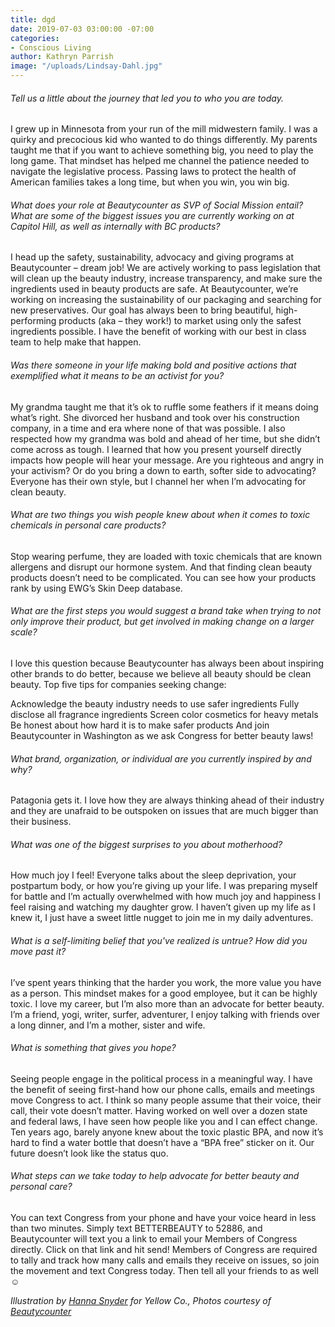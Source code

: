 ```yaml
---
title: dgd
date: 2019-07-03 03:00:00 -07:00
categories:
- Conscious Living
author: Kathryn Parrish
image: "/uploads/Lindsay-Dahl.jpg"
---
```


###### Tell us a little about the journey that led you to who you are today.

I grew up in Minnesota from your run of the mill midwestern family. I was a quirky and precocious kid who wanted to do things differently. My parents taught me that if you want to achieve something big, you need to play the long game. That mindset has helped me channel the patience needed to navigate the legislative process. Passing laws to protect the health of American families takes a long time, but when you win, you win big.    

###### What does your role at Beautycounter as SVP of Social Mission entail? What are some of the biggest issues you are currently working on at Capitol Hill, as well as internally with BC products? 

I head up the safety, sustainability, advocacy and giving programs at Beautycounter – dream job! We are actively working to pass legislation that will clean up the beauty industry, increase transparency, and make sure the ingredients used in beauty products are safe. At Beautycounter, we’re working on increasing the sustainability of our packaging and searching for new preservatives. Our goal has always been to bring beautiful, high-performing products (aka – they work!) to market using only the safest ingredients possible. I have the benefit of working with our best in class team to help make that happen. 

###### Was there someone in your life making bold and positive actions that exemplified what it means to be an activist for you? 

My grandma taught me that it’s ok to ruffle some feathers if it means doing what’s right. She divorced her husband and took over his construction company, in a time and era where none of that was possible. I also respected how my grandma was bold and ahead of her time, but she didn’t come across as tough. I learned that how you present yourself directly impacts how people will hear your message. Are you righteous and angry in your activism? Or do you bring a down to earth, softer side to advocating? Everyone has their own style, but I channel her when I’m advocating for clean beauty. 

###### What are two things you wish people knew about when it comes to toxic chemicals in personal care products? 

Stop wearing perfume, they are loaded with toxic chemicals that are known allergens and disrupt our hormone system. And that finding clean beauty products doesn’t need to be complicated. You can see how your products rank by using EWG’s Skin Deep database. 

###### What are the first steps you would suggest a brand take when trying to not only improve their product, but get involved in making change on a larger scale? 

I love this question because Beautycounter has always been about inspiring other brands to do better, because we believe all beauty should be clean beauty. Top five tips for companies seeking change: 

Acknowledge the beauty industry needs to use safer ingredients
Fully disclose all fragrance ingredients
Screen color cosmetics for heavy metals
Be honest about how hard it is to make safer products
And join Beautycounter in Washington as we ask Congress for better beauty laws! 

###### What brand, organization, or individual are you currently inspired by and why?

Patagonia gets it. I love how they are always thinking ahead of their industry and they are unafraid to be outspoken on issues that are much bigger than their business. 

###### What was one of the biggest surprises to you about motherhood? 

How much joy I feel! Everyone talks about the sleep deprivation, your postpartum body, or how you’re giving up your life. I was preparing myself for battle and I’m actually overwhelmed with how much joy and happiness I feel raising and watching my daughter grow. I haven’t given up my life as I knew it, I just have a sweet little nugget to join me in my daily adventures.  

###### What is a self-limiting belief that you've realized is untrue? How did you move past it?

I’ve spent years thinking that the harder you work, the more value you have as a person. This mindset makes for a good employee, but it can be highly toxic. I love my career, but I’m also more than an advocate for better beauty. I’m a friend, yogi, writer, surfer, adventurer, I enjoy talking with friends over a long dinner, and I’m a mother, sister and wife. 

###### What is something that gives you hope? 

Seeing people engage in the political process in a meaningful way. I have the benefit of seeing first-hand how our phone calls, emails and meetings move Congress to act. I think so many people assume that their voice, their call, their vote doesn’t matter. Having worked on well over a dozen state and federal laws, I have seen how people like you and I can effect change. Ten years ago, barely anyone knew about the toxic plastic BPA, and now it’s hard to find a water bottle that doesn’t have a “BPA free” sticker on it. Our future doesn’t look like the status quo.  

###### What steps can we take today to help advocate for better beauty and personal care?

You can text Congress from your phone and have your voice heard in less than two minutes. Simply text BETTERBEAUTY to 52886, and Beautycounter will text you a link to email your Members of Congress directly. Click on that link and hit send! Members of Congress are required to tally and track how many calls and emails they receive on issues, so join the movement and text Congress today. Then tell all your friends to as well ☺ 

_Illustration by [Hanna Snyder](http://hancreative.co/) for Yellow Co., Photos courtesy of [Beautycounter](https://www.beautycounter.com/)_